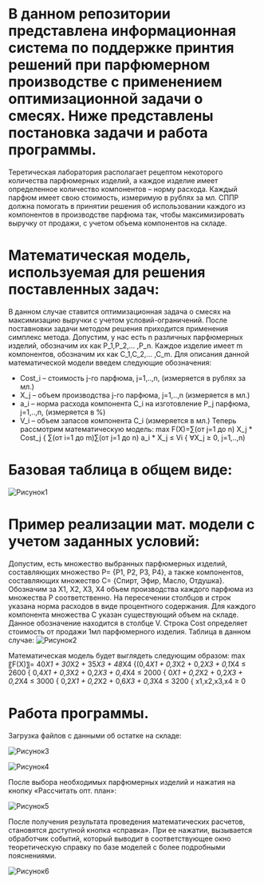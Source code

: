 # В данном репозитории представлена информационная система по поддержке принтия решений при парфюмерном производстве с применением оптимизационной задачи о смесях. Ниже представлены постановка задачи и работа программы.
Теретическая лаборатория располагает рецептом некоторого количества парфюмерных изделий, а каждое изделие имеет определенное количество компонентов
– норму расхода. Каждый парфюм имеет свою стоимость, измеримую в рублях за мл. СППР должна помогать в принятии решения об использовании каждого из 
компонентов в производстве парфюма так, чтобы максимизировать выручку от продажи, с учетом объема компонентов на складе.
# Математическая модель, используемая для решения поставленных задач:
В данном случае ставится оптимизационная задача о смесях на максимизацию выручки с учетом условий-ограничений. После поставновки задачи методом решения 
приходится применения симплекс метода. 
Допустим, у нас есть n различных парфюмерных изделий, обозначим их как P_1,P_2,… ,P_n. Каждое изделие имеет m компонентов, обозначим их как C_1,C_2,… ,C_m. 
Для описания данной математической модели введем следующие обозначения:
- Cost_i – стоимость j-го парфюма, j=1,..,n, (измеряется в рублях за мл.)
- X_j –  объем производства j-го парфюма, j=1,..,n (измеряется в мл.)
- a_i – норма расхода компонента C_i на изготовление P_j парфюма, j=1,..,n, (измеряется в %)
- V_i – объем запасов компонента C_i (измеряется в мл.)
Теперь рассмотрим математическую модель:
max⁡ F(X)=∑(от j=1 до n) X_j * Cost_j 
  { ∑(от i=1 до m)∑(от j=1 до n) a_i * X_j ≤ Vi
  { ∀X_j ≥ 0,   j=1,..,n)
# Базовая таблица в общем виде:
![Рисунок1](https://github.com/user-attachments/assets/9a4e7869-451b-4fdd-93bc-1f27f40ee34c)

# Пример реализации мат. модели с учетом заданных условий:
Допустим, есть множество выбранных парфюмерных изделий, составляющих множество P= {P1, P2, P3, P4}, а также компонентов, составляющих множество C= {Спирт, Эфир, Масло, Отдушка}.
Обозначим за X1, X2, X3, X4 объем производства каждого парфюма из множества P соответственно. На пересечении столбцов и строк указана норма расходов в виде процентного содержания. 
Для каждого компонента множества С указан существующий объем на складе. Данное обозначение находится в столбце V. Строка Cost определяет стоимость от продажи 1мл парфюмерного изделия.
Таблица в данном случае:
![Рисунок2](https://github.com/user-attachments/assets/534053f2-4303-4dcb-9f18-2bb9011c4451)

Математическая модель будет выглядеть следующим образом:
max⁡〖F(X)〗= 40*X1 + 30*X2 + 35*X3 + 48*X4
{(0,4*X1 + 0,3*X2 + 0,2*X3 + 0,1*X4 ≤ 2600
{ 0,4*X1 + 0,3*X2 + 0,2*X3 + 0,4*X4 ≤ 2000
{ 0*X1   + 0,2*X2 + 0,2*X3 + 0,2*X4 ≤ 3000
{ 0,2*X1 + 0,2*X2 + 0,6*X3 + 0,3*X4 ≤ 3200
{ x1,x2,x3,x4 ≥ 0

# Работа программы. 
Загрузка файлов с данными об остатке на складе:

![Рисунок3](https://github.com/user-attachments/assets/3cbb3a41-cbfb-4514-a416-3109ac630098)

![Рисунок4](https://github.com/user-attachments/assets/00fe0a55-7476-4078-9c38-434cbd305e67)

После выбора необходимых парфюмерных изделий и нажатия на кнопку «Рассчитать опт. план»: 

![Рисунок5](https://github.com/user-attachments/assets/4c76cf23-c0f7-4ee8-ae8b-66af6a81038e)

После получения результата проведения математических расчетов, становятся доступной кнопка «справка». При ее нажатии, вызывается обработчик событий, который выводит в соответствующее окно 
теоретическую справку по базе моделей с более подробными пояснениями.

![Рисунок6](https://github.com/user-attachments/assets/82f236ca-ff50-4958-9551-be6a813b0a95)
